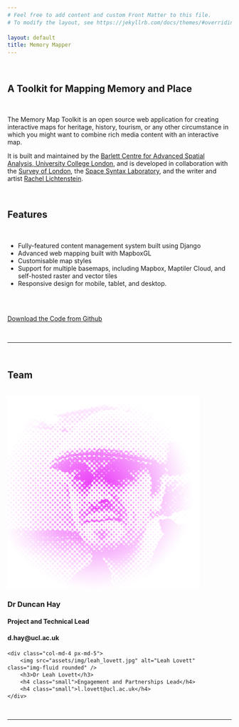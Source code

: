 ```yaml
---
# Feel free to add content and custom Front Matter to this file.
# To modify the layout, see https://jekyllrb.com/docs/themes/#overriding-theme-defaults

layout: default
title: Memory Mapper
---
```

<br />
<h2 class="text-center">A Toolkit for Mapping Memory and Place</h2>
<br />

<p class="lead">The Memory Map Toolkit is an open source web application for creating interactive maps for heritage, history, tourism, or any other circumstance in which you might want to combine rich media content with an interactive map.</p>

<p class="lead">It is built and maintained by the <a href="https://www.ucl.ac.uk/bartlett/casa/">Barlett Centre for Advanced Spatial Analysis, University College London</a>, and is developed in collaboration with the <a href="https://www.ucl.ac.uk/bartlett/architecture/research/survey-london">Survey of London</a>, the <a href="https://www.ucl.ac.uk/bartlett/architecture/research/space-syntax-laboratory">Space Syntax Laboratory</a>, and the writer and artist <a href="https://rachellichtenstein.com/">Rachel Lichtenstein</a>.</p>

<br />
<a id="features"></a>
<h2 class="text-center">Features</h2>
<br />

- Fully-featured content management system built using Django
- Advanced web mapping built with MapboxGL
- Customisable map styles
- Support for multiple basemaps, including Mapbox, Maptiler Cloud, and self-hosted raster and vector tiles
- Responsive design for mobile, tablet, and desktop.

<br/>
<br />

<p><a id="download"></a></p>
<p class="text-center"><a class="btn btn-outline-primary btn-lg" href="https://github.com/memorymapper/memorymap-toolkit">Download the Code from Github</a>
</p>

<br/>
<hr />
<br />

<a id="team"></a>
<h2 class="text-center">Team</h2>
<br />

<div class="container">
  <div class="row justify-content-md-center">
    <div class="col-md-4 px-md-5">
        <img src="assets/img/duncan_hay.jpg" alt="Duncan Hay" class="img-fluid rounded" />
        <h3>Dr Duncan Hay</h3>
        <h4 class="small">Project and Technical Lead</h4>
        <h4 class="small">d.hay@ucl.ac.uk</h4>
    </div>

    <div class="col-md-4 px-md-5">
        <img src="assets/img/leah_lovett.jpg" alt="Leah Lovett" class="img-fluid rounded" />
        <h3>Dr Leah Lovett</h3>
        <h4 class="small">Engagement and Partnerships Lead</h4>
        <h4 class="small">l.lovett@ucl.ac.uk</h4>
    </div>
</div>
</div>

<br/>
<hr />
<br/>
